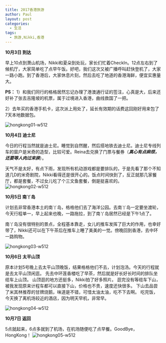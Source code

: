 ```yaml
---
title: 2017香港旅游
author: Paul
layout: post
categories:
  - 生活
tags:
  - 旅游,Nikki,香港
---
```


**10月3日 到达**

早上10点到萧山机场，Nikki和夏朵到处玩，家长们忙着CheckIn。12点左右到了候机厅，大家简单吃了点早午饭。好吧，我们这次又被广播呼叫赶快登机了，大家一路小跑。到了香港后，大家休息片刻，然后去吃了地道的香港海鲜，便宜实惠量大。

__PS：__
1）和我们同行的格格居然忘记办理了港澳通行证的签注，心真是大，后来还好补了张去吉隆坡的机票，属于过境进入香港，曲线救国了一把。

2）去年买的香港手机卡，这次派上用处了，延长有效期的话费这回刚好用来包了7天本地数据包。

![hongkong01-w512](http://imgs.paulreina.com/2017-1012/hongkong01.jpg)



**10月4日 迪士尼**

今日的行程当然就是迪士尼。睡觉到自然醒，然后搭地铁去迪士尼。迪士尼专线列车的窗户是米奇的造型，比较可爱。Reina去兑换了门票与餐券（***真心有点麻烦，还要等人肉过来换***）。

天气不是太好，有点下雨，发现所有机动游戏都是要排队的，于是先看了那个不知道几D的米奇剧院，Nikki看得还是很开心的。饭点时间快到了，反正就那几家餐厅，都是套餐，不过女儿吃了个三文鱼套餐，倒是挺喜欢的。
![hongkong02-w512](http://imgs.paulreina.com/2017-1012/hongkong02.jpg)



**10月5日 南丫岛**

计划去非常香港本土的南丫岛，格格他们去了海洋公园。去南丫岛一定要坐渡轮，今天行程单一，早上起来也晚，一路拖拉，到了南丫岛居然已经是下午1点了。

南丫岛没有很特别的景点，全程基本靠走，女儿的推车发挥了巨大的作用，也幸好带了，Nikki还可以在下午茶后在推车上睡了美美的一觉。傍晚回到香港，去中环一路购物。

![hongkong03-w512](http://imgs.paulreina.com/2017-1012/hongkong03.jpg)



**10月6日 太平山顶**

原本计划5号晚上去太平山顶晚饭，结果格格他们不去，计划泡汤。今天的行程就是去太平山顶闲逛。
先去中环莲香楼吃了早茶，然后就是好长好长时间的排队坐缆车上山顶。
山顶逛的地方还挺多，Nikki拍了好多照片。
逛完没有等缆车下山，被我发现原来计程车都可以直接下山，价格也不贵，速度还快很多。
下山去品尝了米其林推荐的甘牌烧鹅，味道是不错，可惜太油太油，吃不下去啊。
吃完饭，今天换了离机场较近的酒店，因为明天早机，非常早。

![hongkong04-w512](http://imgs.paulreina.com/2017-1012/hongkong04.jpg)



**10月7日 返回**

5点就起来，6点多就到了机场，在机场随便吃了点早餐。GoodBye，HongKong！
![hongkong05-w512](http://imgs.paulreina.com/2017-1012/hongkong05.jpg)


